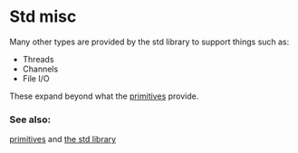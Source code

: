 # Std misc

Many other types are provided by the std library to support things such as:

- Threads
- Channels
- File I/O

These expand beyond what the [primitives] provide.

### See also:

[primitives] and [the std library][std]

[primitives]: primitives.md
[std]: https://doc.rust-lang.org/std/
